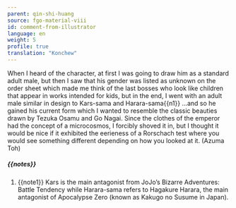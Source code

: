 ```yaml
---
parent: qin-shi-huang
source: fgo-material-viii
id: comment-from-illustrator
language: en
weight: 5
profile: true
translation: "Konchew"
---
```


When I heard of the character, at first I was going to draw him as a standard adult male, but then I saw that his gender was listed as unknown on the order sheet which made me think of the last bosses who look like children that appear in works intended for kids, but in the end, I went with an adult male similar in design to Kars-sama and Harara-sama{{n1}} …and so he gained his current form which I wanted to resemble the classic beauties drawn by Tezuka Osamu and Go Nagai. Since the clothes of the emperor had the concept of a microcosmos, I forcibly shoved it in, but I thought it would be nice if it exhibited the eerieness of a Rorschach test where you would see something different depending on how you looked at it. (Azuma Toh)

##### {{notes}}

1. {{note1}} Kars is the main antagonist from JoJo’s Bizarre Adventures: Battle Tendency while Harara-sama refers to Hagakure Harara, the main antagonist of Apocalypse Zero (known as Kakugo no Susume in Japan).
